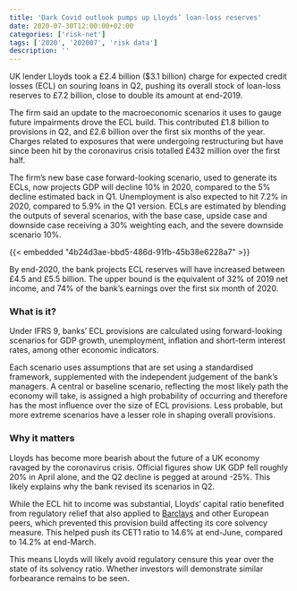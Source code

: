 ```yaml
---
title: 'Dark Covid outlook pumps up Lloyds’ loan-loss reserves'
date: 2020-07-30T12:00:00+02:00
categories: ['risk-net']
tags: ['2020', '202007', 'risk data']
description: ''
---
```


UK lender Lloyds took a £2.4 billion ($3.1 billion) charge for expected credit losses (ECL) on souring loans in Q2, pushing its overall stock of loan-loss reserves to £7.2 billion, close to double its amount at end-2019.

The firm said an update to the macroeconomic scenarios it uses to gauge future impairments drove the ECL build. This contributed £1.8 billion to provisions in Q2, and £2.6 billion over the first six months of the year. Charges related to exposures that were undergoing restructuring but have since been hit by the coronavirus crisis totalled £432 million over the first half.

The firm’s new base case forward-looking scenario, used to generate its ECLs, now projects GDP will decline 10% in 2020, compared to the 5% decline estimated back in Q1. Unemployment is also expected to hit 7.2% in 2020, compared to 5.9% in the Q1 version. ECLs are estimated by blending the outputs of several scenarios, with the base case, upside case and downside case receiving a 30% weighting each, and the severe downside scenario 10%.

{{< embedded "4b24d3ae-bbd5-486d-91fb-45b38e6228a7" >}}

By end-2020, the bank projects ECL reserves will have increased between £4.5 and £5.5 billion. The upper bound is the equivalent of 32% of 2019 net income, and 74% of the bank’s earnings over the first six month of 2020.

### What is it?

Under IFRS 9, banks’ ECL provisions are calculated using forward-looking scenarios for GDP growth, unemployment, inflation and short-term interest rates, among other economic indicators.

Each scenario uses assumptions that are set using a standardised framework, supplemented with the independent judgement of the bank’s managers. A central or baseline scenario, reflecting the most likely path the economy will take, is assigned a high probability of occurring and therefore has the most influence over the size of ECL provisions. Less probable, but more extreme scenarios have a lesser role in shaping overall provisions.

### Why it matters

Lloyds has become more bearish about the future of a UK economy ravaged by the coronavirus crisis. Official figures show UK GDP fell roughly 20% in April alone, and the Q2 decline is pegged at around -25%. This likely explains why the bank revised its scenarios in Q2.

While the ECL hit to income was substantial, Lloyds’ capital ratio benefited from regulatory relief that also applied to [Barclays](https://www.risk.net/risk-quantum/7660621/relief-for-credit-losses-buoys-barclays-capital-ratio) and other European peers, which prevented this provision build affecting its core solvency measure. This helped push its CET1 ratio to 14.6% at end-June, compared to 14.2% at end-March.

This means Lloyds will likely avoid regulatory censure this year over the state of its solvency ratio. Whether investors will demonstrate similar forbearance remains to be seen.

